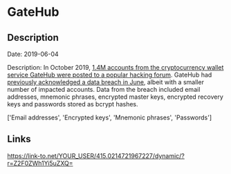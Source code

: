 # GateHub

## Description

Date: 2019-06-04

Description:
In October 2019, <a href="https://arstechnica.com/information-technology/2019/11/password-data-dumped-online-for-2-2-million-users-of-currency-and-gaming-sites/" target="_blank" rel="noopener">1.4M accounts from the cryptocurrency wallet service GateHub were posted to a popular hacking forum</a>. GateHub had <a href="https://gatehub.net/blog/gatehub-update-investigation-continues/" target="_blank" rel="noopener">previously acknowledged a data breach in June</a>, albeit with a smaller number of impacted accounts. Data from the breach included email addresses, mnemonic phrases, encrypted master keys, encrypted recovery keys and passwords stored as bcrypt hashes.


['Email addresses', 'Encrypted keys', 'Mnemonic phrases', 'Passwords']

## Links

https://link-to.net/YOUR_USER/415.0214721967227/dynamic/?r=Z2F0ZWh1Yi5uZXQ=